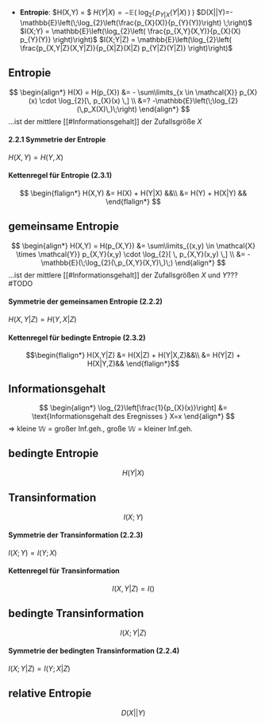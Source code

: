 - **Entropie**: 
$H(X,Y) = $
$H(Y|X) = -\mathbb{E}(\;\log_{2}(\,p_{Y|X}(Y|X)\,)\;)$
$D(X||Y)=-\mathbb{E}\left(\;\log_{2}\left(\frac{p_{X}(X)}{p_{Y}(Y)}\right) \;\right)$
$I(X;Y) = \mathbb{E}\left(\log_{2}\left( \frac{p_{X,Y}(X,Y)}{p_{X}(X) p_{Y}(Y)}  \right)\right)$
$I(X;Y|Z) = \mathbb{E}\left(\log_{2}\left( \frac{p_{X,Y|Z}(X,Y|Z)}{p_{X|Z}(X|Z) p_{Y|Z}(Y|Z)} \right)\right)$


## Entropie
$$
\begin{align*}
H(X) = H(p_{X}) &= - \sum\limits_{x \in \mathcal{X}} p_{X}(x) \cdot \log_{2}[\, p_{X}(x) \,] \\
 &=? -\mathbb{E}\left(\;\log_{2}(\,p_X(X)\,)\;\right)
\end{align*}
$$
…ist der mittlere [[#Informationsgehalt]] der Zufallsgröße $X$

#### 2.2.1 Symmetrie der Entropie
$H(X,Y) = H(Y,X)$

#### Kettenregel für Entropie (2.3.1)
$$
\begin{flalign*}
H(X,Y) &= H(X) + H(Y|X) &&\\
&= H(Y) + H(X|Y) &&
\end{flalign*}
$$


## gemeinsame Entropie
$$
\begin{align*}
H(X,Y) = H(p_{X,Y}) &= \sum\limits_{(x,y) \in \mathcal{X} \times \mathcal{Y}} p_{X,Y}(x,y) \cdot \log_{2}[ \, p_{X,Y}(x,y) \,] \\
 &= -\mathbb{E}(\;\log_{2}(\,p_{X,Y}(X,Y)\,)\;)
\end{align*}
$$
…ist der mittlere [[#Informationsgehalt]] der Zufallsgrößen $X$ und $Y$??? #TODO

#### Symmetrie der gemeinsamen Entropie (2.2.2)
$H(X,Y|Z) = H(Y,X|Z)$

#### Kettenregel für bedingte Entropie (2.3.2)
$$\begin{flalign*}
H(X,Y|Z) &= H(X|Z) + H(Y|X,Z)&&\\
&= H(Y|Z) + H(X|Y,Z)&&
\end{flalign*}$$

## Informationsgehalt
$$
\begin{align*}
\log_{2}\left[\frac{1}{p_{X}(x)}\right] &=  \text{Informationsgehalt des Eregnisses } X=x
\end{align*}
$$
=> kleine 𝕎 = großer Inf.geh., große 𝕎 = kleiner Inf.geh.

## bedingte Entropie
$$H(Y|X)$$
## Transinformation
$$I(X;Y)$$
#### Symmetrie der Transinformation (2.2.3)
$I(X;Y) = I(Y;X)$

#### Kettenregel für Transinformation
$$I(X,Y|Z) = I()$$


## bedingte Transinformation
$$I(X;Y|Z)$$
#### Symmetrie der bedingten Transinformation (2.2.4)
$I(X;Y|Z) = I(Y;X|Z)$

## relative Entropie
$$D(X||Y)$$
